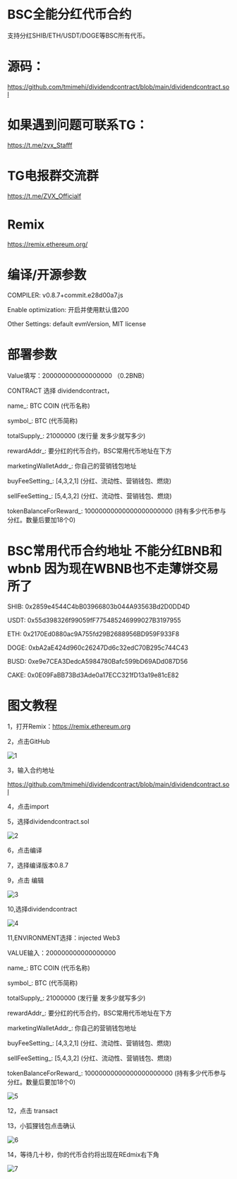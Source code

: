 # BSC全能分红代币合约

支持分红SHIB/ETH/USDT/DOGE等BSC所有代币。
# 源码：
https://github.com/tmimehi/dividendcontract/blob/main/dividendcontract.sol

# 如果遇到问题可联系TG：

https://t.me/zvx_Stafff

# TG电报群交流群

https://t.me/ZVX_Officialf

# Remix

https://remix.ethereum.org/

# 编译/开源参数

COMPILER: v0.8.7+commit.e28d00a7.js

Enable optimization: 开启并使用默认值200

Other Settings: default evmVersion, MIT license

# 部署参数

Value填写：200000000000000000 （0.2BNB）

CONTRACT 选择 dividendcontract，

name_: BTC COIN (代币名称)

symbol_: BTC (代币简称)

totalSupply_: 21000000 (发行量 发多少就写多少)

rewardAddr_: 要分红的代币合约，BSC常用代币地址在下方

marketingWalletAddr_:      你自己的营销钱包地址

buyFeeSetting_: [4,3,2,1] (分红、流动性、营销钱包、燃烧)

sellFeeSetting_: [5,4,3,2] (分红、流动性、营销钱包、燃烧)

tokenBalanceForReward_: 10000000000000000000000 (持有多少代币参与分红。数量后要加18个0)

# BSC常用代币合约地址 不能分红BNB和wbnb 因为现在WBNB也不走薄饼交易所了

SHIB: 0x2859e4544C4bB03966803b044A93563Bd2D0DD4D

USDT: 0x55d398326f99059fF775485246999027B3197955

ETH: 0x2170Ed0880ac9A755fd29B2688956BD959F933F8

DOGE: 0xbA2aE424d960c26247Dd6c32edC70B295c744C43

BUSD: 0xe9e7CEA3DedcA5984780Bafc599bD69ADd087D56

CAKE: 0x0E09FaBB73Bd3Ade0a17ECC321fD13a19e81cE82

# 图文教程

1，打开Remix：https://remix.ethereum.org

2，点击GitHub

![1](https://user-images.githubusercontent.com/100020516/157315295-03669f3a-7377-4162-b97a-a53e7c639da6.png)


3，输入合约地址

https://github.com/tmimehi/dividendcontract/blob/main/dividendcontract.sol

4，点击import

5，选择dividendcontract.sol

![2](https://user-images.githubusercontent.com/100020516/157315411-06f4fbfc-a09e-4525-beef-29e9226c8a69.png)

6，点击编译

7，选择编译版本0.8.7

9，点击 编辑

![3](https://user-images.githubusercontent.com/100020516/157315496-71ef72fc-ebda-4b91-9519-1c8e13aaab70.png)

10,选择dividendcontract

![4](https://user-images.githubusercontent.com/100020516/157315543-953e55e6-b8d8-44f7-acb4-66ad6e471f3f.png)

11,ENVIRONMENT选择：injected Web3

VALUE输入：200000000000000000

name_: BTC COIN (代币名称)

symbol_: BTC (代币简称)

totalSupply_: 21000000 (发行量 发多少就写多少)

rewardAddr_: 要分红的代币合约，BSC常用代币地址在下方

marketingWalletAddr_: 你自己的营销钱包地址

buyFeeSetting_: [4,3,2,1] (分红、流动性、营销钱包、燃烧)

sellFeeSetting_: [5,4,3,2] (分红、流动性、营销钱包、燃烧)

tokenBalanceForReward_: 10000000000000000000000 (持有多少代币参与分红。数量后要加18个0)

![5](https://user-images.githubusercontent.com/100020516/157315588-56153b79-3a68-40d2-8501-75bee35edcdc.png)

12，点击 transact 

13，小狐狸钱包点击确认

![6](https://user-images.githubusercontent.com/100020516/157315652-1c51536d-e273-48e2-96b0-bbce00976588.png)

14，等待几十秒，你的代币合约将出现在REdmix右下角

![7](https://user-images.githubusercontent.com/100020516/157315810-8df6bae5-c9f2-45bc-b36e-ba3dca4e96e4.png)







